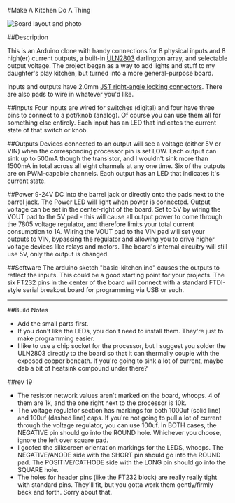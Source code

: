 #Make A Kitchen Do A Thing

![Board layout and photo](http://dl.dropbox.com/u/126001/circuits/kitchen-layout_and_board.jpg)


##Description

This is an Arduino clone with handy connections for 8 physical inputs and 8 high(er) current outputs, a built-in [ULN2803](http://www.ti.com/lit/ds/symlink/uln2803a.pdf) darlington array, and selectable output voltage.  The project began as a way to add lights and stuff to my daughter's play kitchen, but turned into a more general-purpose board.

Inputs and outputs have 2.0mm [JST right-angle locking connectors](http://media.digikey.com/pdf/Data%20Sheets/JST%20PDFs/PH%20Series.pdf).  There are also pads to wire in whatever you'd like.

##Inputs
Four inputs are wired for switches (digital) and four have three pins to connect to a pot/knob (analog).  Of course you can use them all for something else entirely.   Each input has an LED that indicates the current state of that switch or knob.

##Outputs
Devices connected to an output will see a voltage (either 5V or VIN) when the corresponding processor pin is set LOW. Each output can sink up to 500mA though the transistor, and I wouldn't sink more than 1500mA in total across all eight channels at any one time.  Six of the outputs are on PWM-capable channels.  Each output has an LED that indicates it's current state.

##Power
9-24V DC into the barrel jack or directly onto the pads next to the barrel jack.  The Power LED will light when power is connected.
Output voltage can be set in the center-right of the board.
Set to 5V by wiring the VOUT pad to the 5V pad - this will cause all output power to come through the 7805 voltage regulator, and therefore limits your total current consumption to 1A.
Wiring the VOUT pad to the VIN pad will set your outputs to VIN, bypassing the regulator and allowing you to drive higher voltage devices like relays and motors.  The board's internal circuitry will still use 5V, only the output is changed.

##Software
The arduino sketch "basic-kitchen.ino" causes the outputs to reflect the inputs.  This could be a good starting point for your projects.
The six FT232 pins in the center of the board will connect with a standard FTDI-style serial breakout board for programming via USB or such.

----

##Build Notes
* Add the small parts first.
* If you don't like the LEDs, you don't need to install them.   They're just to make programming easier.
* I like to use a chip socket for the processor, but I suggest you solder the ULN2803 directly to the board so that it can thermally couple with the exposed copper beneath.  If you're going to sink a lot of current, maybe dab a bit of heatsink compound under there?

##rev 19
* The resistor network values aren't marked on the board, whoops.  4 of them are 1k, and the one right next to the processor is 10k.
* The voltage regulator section has markings for both 1000uf (solid line) and 100uf (dashed line) caps. If you're not going to pull a lot of current through the voltage regulator, you can use 100uf.  In BOTH cases, the NEGATIVE pin should go into the ROUND hole.  Whichever you choose, ignore the left over square pad.
* I goofed the silkscreen orientation markings for the LEDS, whoops.  The NEGATIVE/ANODE side with the SHORT pin should go into the ROUND pad.  The POSITIVE/CATHODE side with the LONG pin should go into the SQUARE hole.
* The holes for header pins (like the FT232 block) are really really tight with standard pins.  They'll fit, but you gotta work them gently/firmly back and forth.  Sorry about that.